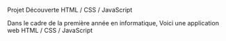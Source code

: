 Projet Découverte HTML / CSS / JavaScript


Dans le cadre de la première année en informatique,
Voici une application web HTML / CSS / JavaScript